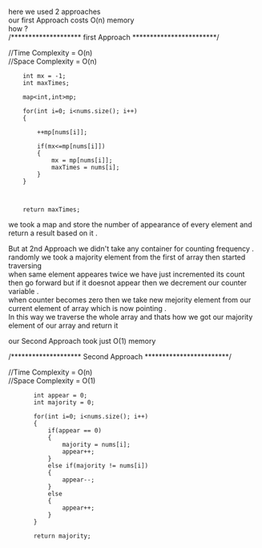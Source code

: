 here we used 2 approaches <br>
our first Approach costs O(n) memory <br>
how ?
<br>
/******************** first Approach ************************/
   
//Time Complexity = O(n) <br>
//Space Complexity = O(n) <br>
           
        int mx = -1;
        int maxTimes;
        
        map<int,int>mp;
        
        for(int i=0; i<nums.size(); i++)
        {
            
            ++mp[nums[i]];
            
            if(mx<=mp[nums[i]])
            {
                mx = mp[nums[i]];
                maxTimes = nums[i];
            }
        }
        
        
        
        return maxTimes;
        
        
we took a map and store the number of appearance of every element and return a result based on it .
<br>


But at 2nd Approach we didn't take any container for counting frequency . randomly we took a majority element from the first of array then started traversing <br>
when same element appeares twice we have just incremented its count then go forward but if it doesnot appear then we decrement our counter variable . <br>
when counter becomes zero then we take new mejority element from our current element of array which is now pointing . <br>
In this way we traverse the whole array and thats how we got our majority element of our array and return it <br>

our Second Approach took just O(1) memory <br>


/******************** Second Approach ************************/

//Time Complexity = O(n) <br>
//Space Complexity = O(1) <br>
        
        
           int appear = 0;
           int majority = 0;
        
           for(int i=0; i<nums.size(); i++)
           {
               if(appear == 0)
               {
                   majority = nums[i];
                   appear++;
               }
               else if(majority != nums[i])
               {
                   appear--;
               }
               else
               {
                   appear++;
               }
           }
            
           return majority;
       
        
        
        


